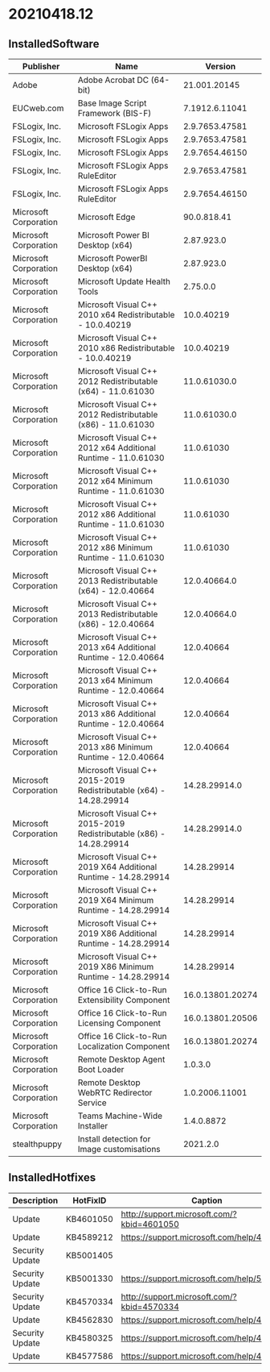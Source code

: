 ﻿# 20210418.12

## InstalledSoftware

| Publisher             | Name                                                               | Version          |
| --------------------- | ------------------------------------------------------------------ | ---------------- |
| Adobe                 | Adobe Acrobat DC (64-bit)                                          | 21.001.20145     |
| EUCweb.com            | Base Image Script Framework (BIS-F)                                | 7.1912.6.11041   |
| FSLogix, Inc.         | Microsoft FSLogix Apps                                             | 2.9.7653.47581   |
| FSLogix, Inc.         | Microsoft FSLogix Apps                                             | 2.9.7653.47581   |
| FSLogix, Inc.         | Microsoft FSLogix Apps                                             | 2.9.7654.46150   |
| FSLogix, Inc.         | Microsoft FSLogix Apps RuleEditor                                  | 2.9.7653.47581   |
| FSLogix, Inc.         | Microsoft FSLogix Apps RuleEditor                                  | 2.9.7654.46150   |
| Microsoft Corporation | Microsoft Edge                                                     | 90.0.818.41      |
| Microsoft Corporation | Microsoft Power BI Desktop (x64)                                   | 2.87.923.0       |
| Microsoft Corporation | Microsoft PowerBI Desktop (x64)                                    | 2.87.923.0       |
| Microsoft Corporation | Microsoft Update Health Tools                                      | 2.75.0.0         |
| Microsoft Corporation | Microsoft Visual C++ 2010  x64 Redistributable - 10.0.40219        | 10.0.40219       |
| Microsoft Corporation | Microsoft Visual C++ 2010  x86 Redistributable - 10.0.40219        | 10.0.40219       |
| Microsoft Corporation | Microsoft Visual C++ 2012 Redistributable (x64) - 11.0.61030       | 11.0.61030.0     |
| Microsoft Corporation | Microsoft Visual C++ 2012 Redistributable (x86) - 11.0.61030       | 11.0.61030.0     |
| Microsoft Corporation | Microsoft Visual C++ 2012 x64 Additional Runtime - 11.0.61030      | 11.0.61030       |
| Microsoft Corporation | Microsoft Visual C++ 2012 x64 Minimum Runtime - 11.0.61030         | 11.0.61030       |
| Microsoft Corporation | Microsoft Visual C++ 2012 x86 Additional Runtime - 11.0.61030      | 11.0.61030       |
| Microsoft Corporation | Microsoft Visual C++ 2012 x86 Minimum Runtime - 11.0.61030         | 11.0.61030       |
| Microsoft Corporation | Microsoft Visual C++ 2013 Redistributable (x64) - 12.0.40664       | 12.0.40664.0     |
| Microsoft Corporation | Microsoft Visual C++ 2013 Redistributable (x86) - 12.0.40664       | 12.0.40664.0     |
| Microsoft Corporation | Microsoft Visual C++ 2013 x64 Additional Runtime - 12.0.40664      | 12.0.40664       |
| Microsoft Corporation | Microsoft Visual C++ 2013 x64 Minimum Runtime - 12.0.40664         | 12.0.40664       |
| Microsoft Corporation | Microsoft Visual C++ 2013 x86 Additional Runtime - 12.0.40664      | 12.0.40664       |
| Microsoft Corporation | Microsoft Visual C++ 2013 x86 Minimum Runtime - 12.0.40664         | 12.0.40664       |
| Microsoft Corporation | Microsoft Visual C++ 2015-2019 Redistributable (x64) - 14.28.29914 | 14.28.29914.0    |
| Microsoft Corporation | Microsoft Visual C++ 2015-2019 Redistributable (x86) - 14.28.29914 | 14.28.29914.0    |
| Microsoft Corporation | Microsoft Visual C++ 2019 X64 Additional Runtime - 14.28.29914     | 14.28.29914      |
| Microsoft Corporation | Microsoft Visual C++ 2019 X64 Minimum Runtime - 14.28.29914        | 14.28.29914      |
| Microsoft Corporation | Microsoft Visual C++ 2019 X86 Additional Runtime - 14.28.29914     | 14.28.29914      |
| Microsoft Corporation | Microsoft Visual C++ 2019 X86 Minimum Runtime - 14.28.29914        | 14.28.29914      |
| Microsoft Corporation | Office 16 Click-to-Run Extensibility Component                     | 16.0.13801.20274 |
| Microsoft Corporation | Office 16 Click-to-Run Licensing Component                         | 16.0.13801.20506 |
| Microsoft Corporation | Office 16 Click-to-Run Localization Component                      | 16.0.13801.20274 |
| Microsoft Corporation | Remote Desktop Agent Boot Loader                                   | 1.0.3.0          |
| Microsoft Corporation | Remote Desktop WebRTC Redirector Service                           | 1.0.2006.11001   |
| Microsoft Corporation | Teams Machine-Wide Installer                                       | 1.4.0.8872       |
| stealthpuppy          | Install detection for Image customisations                         | 2021.2.0         |

## InstalledHotfixes

| Description     | HotFixID  | Caption                                    |
| --------------- | --------- | ------------------------------------------ |
| Update          | KB4601050 | http://support.microsoft.com/?kbid=4601050 |
| Update          | KB4589212 | https://support.microsoft.com/help/4589212 |
| Security Update | KB5001405 |                                            |
| Security Update | KB5001330 | https://support.microsoft.com/help/5001330 |
| Security Update | KB4570334 | http://support.microsoft.com/?kbid=4570334 |
| Update          | KB4562830 | https://support.microsoft.com/help/4562830 |
| Security Update | KB4580325 | https://support.microsoft.com/help/4580325 |
| Update          | KB4577586 | https://support.microsoft.com/help/4577586 |